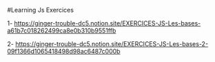 #Learning Js Exercices

1- https://ginger-trouble-dc5.notion.site/EXERCICES-JS-Les-bases-a61b7c018262499ca8e0b310b9551ffb

2- https://ginger-trouble-dc5.notion.site/EXERCICES-JS-Les-bases-2-09f1366d1065418498d98ac6487c000b